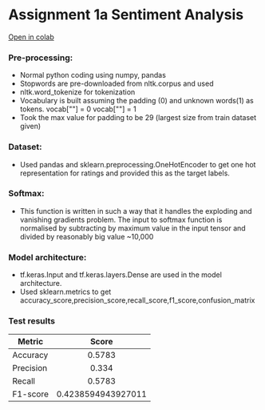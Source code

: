 # Assignment 1a Sentiment Analysis

[Open in colab](https://www.google.com)

### Pre-processing:
* Normal python coding using numpy, pandas
* Stopwords are pre-downloaded from nltk.corpus and used
* nltk.word_tokenize for tokenization
* Vocabulary is built assuming the padding (0) and unknown words(1) as tokens.       vocab["<pad>"] = 0      vocab["<unk>"] = 1
* Took the max value for padding to be 29 (largest size from train dataset given)
 
### Dataset: 
* Used pandas and sklearn.preprocessing.OneHotEncoder to get one hot representation for ratings and provided this as the target labels. 

### Softmax:
* This function is written in such a way that it handles the exploding and vanishing gradients problem. The input to softmax function is normalised by subtracting by maximum value in the input tensor and divided by reasonably big value ~10,000
### Model architecture: 
* tf.keras.Input and tf.keras.layers.Dense are used in the model architecture. 
* Used sklearn.metrics to get accuracy_score,precision_score,recall_score,f1_score,confusion_matrix

### Test results

| Metric        | Score         | 
| ------------- |:-------------:| 
| Accuracy     | 0.5783| 
| Precision      | 0.334      | 
| Recall        | 0.5783      |  
| F1-score        | 0.4238594943927011     |


